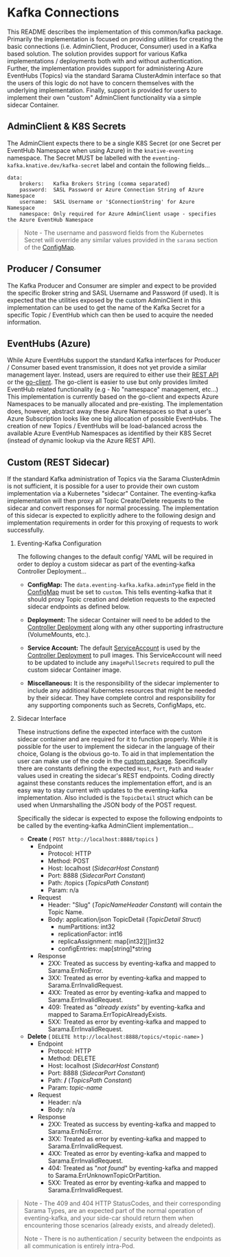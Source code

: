 # Kafka Connections

This README describes the implementation of this common/kafka package.  Primarily the implementation is focused on
providing utilities for creating the basic connections (i.e. AdminClient, Producer, Consumer) used in a Kafka based
solution.  The solution provides support for various Kafka implementations / deployments both with and without
authentication.  Further, the implementation provides support for administering Azure EventHubs (Topics) via the
standard Sarama ClusterAdmin interface so that the users of this logic do not have to concern themselves with the
underlying implementation.  Finally, support is provided for users to implement their own "custom" AdminClient
functionality via a simple sidecar Container.

## AdminClient & K8S Secrets

The AdminClient expects there to be a single K8S Secret (or one Secret per EventHub Namespace when using Azure) in
the `knative-eventing` namespace.  The Secret MUST be labelled with the `eventing-kafka.knative.dev/kafka-secret`
label and contain the following fields...

```
data:
    brokers:   Kafka Brokers String (comma separated)
    password:  SASL Password or Azure Connection String of Azure Namespace
    username:  SASL Username or '$ConnectionString' for Azure Namespace
    namespace: Only required for Azure AdminClient usage - specifies the Azure EventHub Namespace
```

> Note - The username and password fields from the Kubernetes Secret will override any similar values
> provided in the `sarama` section of the [ConfigMap](../../../../../config/channel/distributed/200-eventing-kafka-configmap.yaml).

## Producer / Consumer

The Kafka Producer and Consumer are simpler and expect to be provided the specific Broker string and SASL Username
and Password (if used).  It is expected that the utilities exposed by the custom AdminClient in this implementation
can be used to get the name of the Kafka Secret for a specific Topic / EventHub which can then be used to acquire
the needed information.

## EventHubs (Azure)

While Azure EventHubs support the standard Kafka interfaces for Producer / Consumer based event transmission, it
does not yet provide a similar management layer.  Instead, users are required to either use their
[REST API](https://docs.microsoft.com/en-us/rest/api/eventhub/) or the
[go-client](https://github.com/Azure/azure-event-hubs-go/tree/master).  The go-client is easier to use but only
provides limited EventHub related functionality (e.g - No "namespace" management, etc...)  This implementation is
currently based on the go-client and expects Azure Namespaces to be manually allocated and pre-existing.  The
implementation does, however, abstract away these Azure Namespaces so that a user's Azure Subscription looks like
one big allocation of possible EventHubs.  The creation of new Topics / EventHubs will be load-balanced across
the available Azure EventHub Namespaces as identified by their K8S Secret (instead of dynamic lookup via the
Azure REST API).

## Custom (REST Sidecar)

If the standard Kafka administration of Topics via the Sarama ClusterAdmin is not sufficient, it is possible for
a user to provide their own custom implementation via a Kubernetes "sidecar" Container.  The eventing-kafka
implementation will then proxy all Topic Create/Delete requests to the sidecar and convert responses for normal
processing.  The implementation of this sidecar is expected to explicitly adhere to the following design and
implementation requirements in order for this proxying of requests to work successfully.

1. Eventing-Kafka Configuration

    The following changes to the default config/ YAML will be required in order to deploy a custom sidecar
    as part of the eventing-kafka Controller Deployment...

    - **ConfigMap:** The `data.eventing-kafka.kafka.adminType` field in the [ConfigMap](../../../../../config/channel/distributed/200-eventing-kafka-configmap.yaml)
      must be set to `custom`.  This tells eventing-kafka that it should proxy Topic creation and deletion requests
      to the expected sidecar endpoints as defined below.

    - **Deployment:** The sidecar Container will need to be added to the [Controller Deployment](../../../../../config/channel/distributed/400-deployment.yaml)
      along with any other supporting infrastructure (VolumeMounts, etc.).

    - **Service Account:** The default [ServiceAccount](../../../../../config/channel/distributed/100-controller-serviceaccount.yaml) is used by
      the [Controller Deployment](../../../../../config/channel/distributed/400-deployment.yaml) to pull images.  This ServiceAccount
      will need to be updated to include any `imagePullSecrets` required to pull the custom sidecar Container image.

    - **Miscellaneous:** It is the responsibility of the sidecar implementer to include any additional Kubernetes resources that
      might be needed by their sidecar.  They have complete control and responsibility for any supporting
      components such as Secrets, ConfigMaps, etc.

1. Sidecar Interface

    These instructions define the expected interface with the custom sidecar container and are required for it
    to function properly.  While it is possible for the user to implement the sidecar in the language of their
    choice, Golang is the obvious go-to.  To aid in that implementation the user can make use of the code in
    the [custom package](admin/custom).  Specifically there are constants defining the expected `Host`, `Port`,
    `Path` and `Header` values used in creating the sidecar's REST endpoints.  Coding directly against these
    constants reduces the implementation effort, and is an easy way to stay current with updates to the
    eventing-kafka implementation.   Also included is the `TopicDetail` struct which can be used when Unmarshalling
    the JSON body of the POST request.

    Specifically the sidecar is expected to expose the following endpoints to be called by the eventing-kafka
    AdminClient implementation...

    - **Create** ( `POST http://localhost:8888/topics` )
      - Endpoint
        - Protocol: HTTP
        - Method: POST
        - Host: localhost (*SidecarHost Constant*)
        - Port: 8888 (*SidecarPort Constant*)
        - Path: /topics (*TopicsPath Constant*)
        - Param: n/a
      - Request
        - Header: "Slug" (*TopicNameHeader Constant*) will contain the Topic Name.
        - Body: application/json TopicDetail (*TopicDetail Struct*)
          - numPartitions: int32
          - replicationFactor: int16
          - replicaAssignment: map[int32][]int32
          - configEntries: map[string]*string
      - Response
        - 2XX: Treated as success by eventing-kafka and mapped to Sarama.ErrNoError.
        - 3XX: Treated as error by eventing-kafka and mapped to Sarama.ErrInvalidRequest.
        - 4XX: Treated as error by eventing-kafka and mapped to Sarama.ErrInvalidRequest.
        - 409: Treated as "*already exists*" by eventing-kafka and mapped to Sarama.ErrTopicAlreadyExists.
        - 5XX: Treated as error by eventing-kafka and mapped to Sarama.ErrInvalidRequest.
    - **Delete** ( `DELETE http://localhost:8888/topics/<topic-name>` )
      - Endpoint
        - Protocol: HTTP
        - Method: DELETE
        - Host: localhost (*SidecarHost Constant*)
        - Port: 8888 (*SidecarPort Constant*)
        - Path: **/** (*TopicsPath Constant*)
        - Param: *topic-name*
      - Request
        - Header: n/a
        - Body: n/a
      - Response
        - 2XX: Treated as success by eventing-kafka and mapped to Sarama.ErrNoError.
        - 3XX: Treated as error by eventing-kafka and mapped to Sarama.ErrInvalidRequest.
        - 4XX: Treated as error by eventing-kafka and mapped to Sarama.ErrInvalidRequest.
        - 404: Treated as "*not found*" by eventing-kafka and mapped to Sarama.ErrUnknownTopicOrPartition.
        - 5XX: Treated as error by eventing-kafka and mapped to Sarama.ErrInvalidRequest.

> Note - The 409 and 404 HTTP StatusCodes, and their corresponding Sarama Types, are an expected part of the
> normal operation of eventing-kafka, and your side-car should return them when encountering those scenarios
> (already exists, and already deleted).
>
> Note - There is no authentication / security between the endpoints as all communication is entirely intra-Pod.
